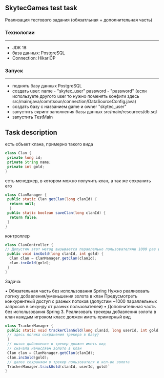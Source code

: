 ## SkytecGames test task 

Реализация тестового задания (обязатльная + дополнительная часть)


### Технологии

---
* JDK 18
* база данных: PostgreSQL
* Connection: HikariCP

### Запуск

---
* поднять базу данных PostgreSQL
* создать user: name - "skytec_user" password - "password" (если используете другого user то нужно поменять конфиги здесь src/main/java/com/tsoun/connection/DataSourceConfig.java)
* создать базу с названием game и owner "skytec_user"
* запустить скрипт заполнения базы данных src/main/resources/db.sql
* запустить TestMain


## Task description

 есть объект клана, примерно такого вида

```java
class Clan {
 private long id;
 private String name;
 private int gold;
}
```

 есть менеджер, в котором можно получить клан, а так же сохранить его

```java
class ClanManager {
 public static Clan getClan(long clanId) {
  return null;
  }
 public static boolean saveClan(long clanId) {
  return false;
 }
}
```

контроллер

```java
class ClanController {
// Допустим этот метод вызывается параллельно пользователями 1000 раз в секунду в разных потоках
 public void incGold(long clanId, int gold) {
  Clan clan = ClanManager.getClan(clanId);
  clan.incGold(gold);
 }
}
```

Задача:

• Обязательная часть без использования Spring
Нужно реализовать логику добавления/уменьшения золота в клан
Предусмотреть конкурентный доступ с разных потоков (допустим ~1000
параллельных запросов в секунду от разных пользователей)
• Дополнительная часть без использования Spring
3. Реализовать трекеры добавления золота в клан каждым игроком
 класс должен иметь примерный вид
 
```java
class TrackerManager {
 public static void trackerClanGold(long clanId, long userId, int gold) {
 // здесь логика сохранения трекера в базу}
 }
 // вызов добавления в трекер должен иметь вид
 // сначала начисляем золото в клан
 Clan clan = ClanManager.getClan(clanId);
 clan.incGold(gold);
 // далее сохраняем в трекер пользователя и кол-во золота
 TrackerManager.trackGold(clanId, userId, gold)`
}
```
